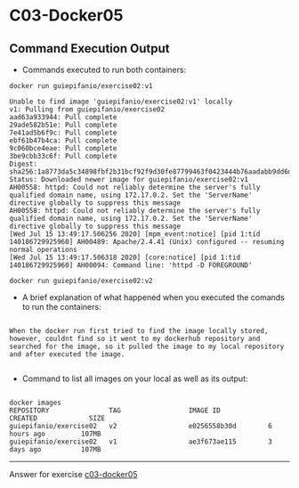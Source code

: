 # C03-Docker05

## Command Execution Output
- Commands executed to run both containers:
```
docker run guiepifanio/exercise02:v1

Unable to find image 'guiepifanio/exercise02:v1' locally
v1: Pulling from guiepifanio/exercise02
aad63a933944: Pull complete
29ade582b51e: Pull complete
7e41ad5b6f9c: Pull complete
ebf61b47b4ca: Pull complete
9c060bce4eae: Pull complete
3be9cbb33c6f: Pull complete
Digest: sha256:1a8773da5c34898fbf2b31bcf92f9d30fe87799463f0423444b76aadabb9dd6d
Status: Downloaded newer image for guiepifanio/exercise02:v1
AH00558: httpd: Could not reliably determine the server's fully qualified domain name, using 172.17.0.2. Set the 'ServerName' directive globally to suppress this message
AH00558: httpd: Could not reliably determine the server's fully qualified domain name, using 172.17.0.2. Set the 'ServerName' directive globally to suppress this message
[Wed Jul 15 13:49:17.506256 2020] [mpm_event:notice] [pid 1:tid 140186729925960] AH00489: Apache/2.4.41 (Unix) configured -- resuming normal operations
[Wed Jul 15 13:49:17.506318 2020] [core:notice] [pid 1:tid 140186729925960] AH00094: Command line: 'httpd -D FOREGROUND'

docker run guiepifanio/exercise02:v2

```

- A brief explanation of what happened when you executed the comands to run the containers:
```

When the docker run first tried to find the image locally stored, however, couldnt find so it went to my dockerhub repository and searched for the image, so it pulled the image to my local repository and after executed the image.


```

- Command to list all images on your local as well as its output:
```

docker images
REPOSITORY               TAG                 IMAGE ID            CREATED             SIZE
guiepifanio/exercise02   v2                  e0256558b30d        6 hours ago         107MB
guiepifanio/exercise02   v1                  ae3f673ae115        3 days ago          107MB

```

<!-- Don't change anything below this point-->
<!-- Before commiting, remove both commented lines--> 
***
Answer for exercise [c03-docker05](https://github.com/devopsacademyau/academy/blob/af3225a3436f263164e8daebc6bbd1ef3122b900/classes/03class/exercises/c03-docker05/README.md)